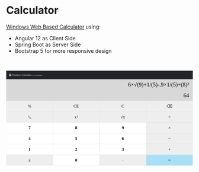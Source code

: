#  Calculator

[Windows Web Based Calculator](https://calculator.platform.uno/) using:

- Angular 12 as Client Side
- Spring Boot as Server Side
- Bootstrap 5 for more responsive design
<br>

![The Calculator Shape](/Image.png "Calculator Shape")

